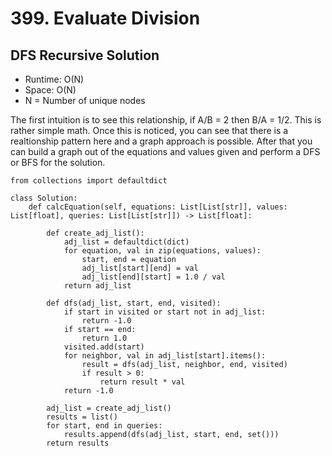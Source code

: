 # 399. Evaluate Division

## DFS Recursive Solution
- Runtime: O(N)
- Space: O(N)
- N = Number of unique nodes

The first intuition is to see this relationship, if A/B = 2 then B/A = 1/2.
This is rather simple math.
Once this is noticed, you can see that there is a realtionship pattern here and a graph approach is possible.
After that you can build a graph out of the equations and values given and perform a DFS or BFS for the solution.

```
from collections import defaultdict

class Solution:
    def calcEquation(self, equations: List[List[str]], values: List[float], queries: List[List[str]]) -> List[float]:
        
        def create_adj_list():
            adj_list = defaultdict(dict)
            for equation, val in zip(equations, values):
                start, end = equation
                adj_list[start][end] = val
                adj_list[end][start] = 1.0 / val
            return adj_list
        
        def dfs(adj_list, start, end, visited):
            if start in visited or start not in adj_list:
                return -1.0
            if start == end:
                return 1.0
            visited.add(start)
            for neighbor, val in adj_list[start].items():
                result = dfs(adj_list, neighbor, end, visited)
                if result > 0:
                    return result * val
            return -1.0
        
        adj_list = create_adj_list()
        results = list()
        for start, end in queries:
            results.append(dfs(adj_list, start, end, set()))
        return results
```
